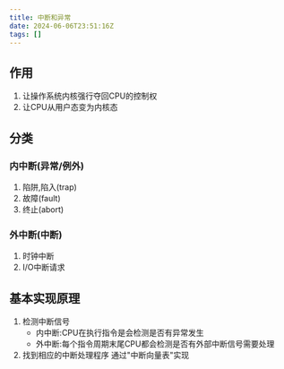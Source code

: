 ```yaml
---
title: 中断和异常
date: 2024-06-06T23:51:16Z
tags: []
---
```


## 作用

1. 让操作系统内核强行夺回CPU的控制权
2. 让CPU从用户态变为内核态

## 分类

### 内中断(异常/例外)

1. 陷阱,陷入(trap)
2. 故障(fault)
3. 终止(abort)

### 外中断(中断)

1. 时钟中断
2. I/O中断请求

## 基本实现原理

1. 检测中断信号
   - 内中断:CPU在执行指令是会检测是否有异常发生
   - 外中断:每个指令周期末尾CPU都会检测是否有外部中断信号需要处理
2. 找到相应的中断处理程序
   通过"中断向量表"实现
